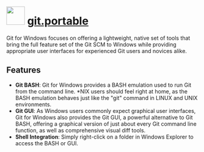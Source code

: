 ﻿# <img src="https://cdn.jsdelivr.net/gh/chocolatey/chocolatey-coreteampackages@10a8d98b2f320b565fa5349a4352e79666db71ff/icons/git.svg" width="48" height="48"/> [git.portable](https://chocolatey.org/packages/git.portable)


Git for Windows focuses on offering a lightweight, native set of tools that bring the full feature set of the Git SCM to Windows while providing appropriate user interfaces for experienced Git users and novices alike.

## Features

* **Git BASH**: Git for Windows provides a BASH emulation used to run Git from the command line. *NIX users should feel right at home, as the BASH emulation behaves just like the "git" command in LINUX and UNIX environments.
* **Git GUI**: As Windows users commonly expect graphical user interfaces, Git for Windows also provides the Git GUI, a powerful alternative to Git BASH, offering a graphical version of just about every Git command line function, as well as comprehensive visual diff tools.
* **Shell Integration**: Simply right-click on a folder in Windows Explorer to access the BASH or GUI.

